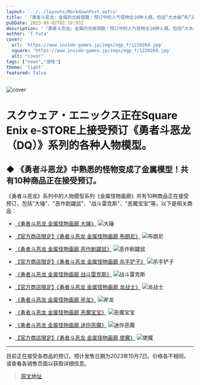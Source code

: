 ```yaml
---
layout: '../../layouts/MarkdownPost.astro'
title: '『勇者斗恶龙』金属的光辉很酷！预订中的人气怪物全10种人偶，包括“大木槌”和“战斗雷克斯”'
pubDate: 2023-08-02T02:10:03Z
description: '『勇者斗恶龙』金属的光辉很酷！预订中的人气怪物全10种人偶，包括“大木槌”和“战斗雷克斯”'
author: 'T.Yuta'
cover:
  url: 'https://www.inside-games.jp/imgs/ogp_f/1220269.jpg'
  square: 'https://www.inside-games.jp/imgs/ogp_f/1220269.jpg'
  alt: "cover"
tags: ["news","游戏"]
theme: 'light'
featured: false
---
```


![cover](https://www.inside-games.jp/imgs/ogp_f/1220269.jpg)

# スクウェア・エニックス正在Square Enix e-STORE上接受预订《勇者斗恶龙（DQ）》系列的各种人物模型。

## ◆ 《勇者斗恶龙》中熟悉的怪物变成了金属模型！共有10种商品正在接受预订。

《勇者斗恶龙》系列中的人物模型系列《金属怪物画廊》共有10种商品正在接受预订，包括"大锤"、"恶作剧鼹鼠"、"战斗雷克斯"、"恶魔宝宝"等。以下是相关商品：

- [《勇者斗恶龙 金属怪物画廊 大锤》](https://store.jp.square-enix.com/category/DQMM_OKIZUCHI/MW36160.html)
![大锤](https://www.inside-games.jp/imgs/zoom/1220269.jpg)

- [【官方商店限定】《勇者斗恶龙 金属怪物画廊 布朗尼》](https://store.jp.square-enix.com/category/DQMM_OKIZUCHI/MW36161.html)
![布朗尼](https://www.inside-games.jp/imgs/zoom/1220270.jpg)

- [《勇者斗恶龙 金属怪物画廊 恶作剧鼹鼠》](https://store.jp.square-enix.com/category/DQMM_SCOOP/MW36162.html)
![恶作剧鼹鼠](https://www.inside-games.jp/imgs/zoom/1220271.jpg)

- [【官方商店限定】《勇者斗恶龙 金属怪物画廊 杀手铲子》](https://store.jp.square-enix.com/category/DQMM_SCOOP/MW36163.html)
![杀手铲子](https://www.inside-games.jp/imgs/zoom/1220272.jpg)

- [《勇者斗恶龙 金属怪物画廊 战斗雷克斯》](https://store.jp.square-enix.com/category/DQMM_AXEDRAGON/MW36164.html)
![战斗雷克斯](https://www.inside-games.jp/imgs/zoom/1220273.jpg)

- [【官方商店限定】《勇者斗恶龙 金属怪物画廊 龙战士》](https://store.jp.square-enix.com/category/DQMM_AXEDRAGON/MW36165.html)
![龙战士](https://www.inside-games.jp/imgs/zoom/1220274.jpg)

- [《勇者斗恶龙 金属怪物画廊 斧龙》](https://store.jp.square-enix.com/category/DQMM_AXEDRAGON/MW36166.html)
![斧龙](https://www.inside-games.jp/imgs/zoom/1220275.jpg)

- [《勇者斗恶龙 金属怪物画廊 恶魔宝宝》](https://store.jp.square-enix.com/category/DQMM_BABYSATAN/MW36167.html)
![恶魔宝宝](https://www.inside-games.jp/imgs/zoom/1220276.jpg)

- [《勇者斗恶龙 金属怪物画廊 迷你恶魔》](https://store.jp.square-enix.com/category/DQMM_BABYSATAN/MW36168.html)
![迷你恶魔](https://www.inside-games.jp/imgs/zoom/1220277.jpg)

- [【官方商店限定】《勇者斗恶龙 金属怪物画廊 使魔》](https://store.jp.square-enix.com/category/DQMM_BABYSATAN/MW36169.html)
![使魔](https://www.inside-games.jp/imgs/zoom/1220278.jpg)

<hr>

目前正在接受各商品的预订。预计发售日期为2023年10月7日。价格各不相同。请查看各销售页面以获取详细信息。

>[原文地址](https://www.inside-games.jp/article/2023/08/02/147582.html)  
